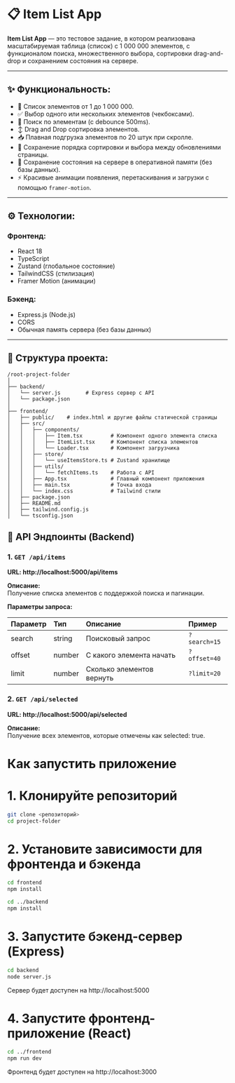 # 📋 Item List App

**Item List App** — это тестовое задание, в котором реализована масштабируемая таблица (список) с 1 000 000 элементов, с функционалом поиска, множественного выбора, сортировки drag-and-drop и сохранением состояния на сервере.

---

## ✨ Функциональность:

- 📜 Список элементов от 1 до 1 000 000.
- ✅ Выбор одного или нескольких элементов (чекбоксами).
- 🔎 Поиск по элементам (с debounce 500ms).
- ↕️ Drag and Drop сортировка элементов.
- 📥 Плавная подгрузка элементов по 20 штук при скролле.
- 🔄 Сохранение порядка сортировки и выбора между обновлениями страницы.
- 💾 Сохранение состояния на сервере в оперативной памяти (без базы данных).
- ⚡ Красивые анимации появления, перетаскивания и загрузки с помощью `framer-motion`.

---

## ⚙️ Технологии:

### Фронтенд:

- React 18
- TypeScript
- Zustand (глобальное состояние)
- TailwindCSS (стилизация)
- Framer Motion (анимации)

### Бэкенд:

- Express.js (Node.js)
- CORS
- Обычная память сервера (без базы данных)

---

## 📂 Структура проекта:

```plaintext
/root-project-folder
│
├── backend/
│   └── server.js        # Express сервер с API
│   └── package.json
│
├── frontend/
│   ├── public/    # index.html и другие файлы статической страницы
│   ├── src/
│   │   ├── components/
│   │   │   ├── Item.tsx         # Компонент одного элемента списка
│   │   │   ├── ItemList.tsx     # Компонент списка элементов
│   │   │   └── Loader.tsx       # Компонент загрузчика
│   │   ├── store/
│   │   │   └── useItemsStore.ts # Zustand хранилище
│   │   ├── utils/
│   │   │   └── fetchItems.ts    # Работа с API
│   │   ├── App.tsx              # Главный компонент приложения
│   │   ├── main.tsx             # Точка входа
│   │   └── index.css            # Tailwind стили
│   ├── package.json
│   ├── README.md
│   ├── tailwind.config.js
│   └── tsconfig.json
```

## 📡 API Эндпоинты (Backend)

### 1. `GET /api/items`

**URL: http://localhost:5000/api/items**  

**Описание:**  
Получение списка элементов с поддержкой поиска и пагинации.

**Параметры запроса:**

| Параметр | Тип    | Описание                      | Пример             |
|:---------|:-------|:-------------------------------|:-------------------|
| search   | string | Поисковый запрос               | `?search=15`        |
| offset   | number | С какого элемента начать       | `?offset=40`        |
| limit    | number | Сколько элементов вернуть      | `?limit=20`         |

### 2. `GET /api/selected`

**URL: http://localhost:5000/api/selected**  

**Описание:**  
Получение всех элементов, которые отмечены как selected: true.

# Как запустить приложение
# 1. Клонируйте репозиторий
```bash
git clone <репозиторий>
cd project-folder
```
# 2. Установите зависимости для фронтенда и бэкенда
```bash
cd frontend
npm install

cd ../backend
npm install
```
# 3. Запустите бэкенд-сервер (Express)
```bash
cd backend
node server.js
```
Сервер будет доступен на http://localhost:5000

# 4. Запустите фронтенд-приложение (React)
```bash
cd ../frontend
npm run dev
```
Фронтенд будет доступен на http://localhost:3000


